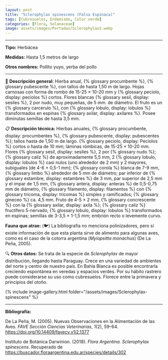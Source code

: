 ```yaml
---
layout: post
title: "Sclerophylax spinescens (Falsa Espinaca)"
tags: [Cubresuelos, Endemismo, Color verde]
categories: [Flora, Solanaceae]
image: assets/images/Portadas/SclerophylaxS.webp
---
```


***

**Tipo:** Herbácea

**Medidas:** Hasta 1,5 metros de largo

**Otros nombres:** Pollito yuyo, yerba del pollo

***

🌱 **Descripción general:** Hierba anual, {% glossary procumbente %}, {% glossary pubescente %}, con tallos de hasta 1,50 m de largo. Hojas carnosas con forma de rombo de 15-25 × 10-20 mm y {% glossary peciolo, display: peciolos %} cortos. Flores blancas {% glossary sesil, display: sesiles %}, 2 por nudo, muy pequeñas, de 5 mm. de diámetro. El fruto es un {% glossary carcerulo %}, con {% glossary lobulo, display: lobulos %} transformados en espinas {% glossary axilar, display: axilares %}. Posee diminutas semillas de hasta 3,5 mm.

📋 **Descripción técnica:** Hierbas anuales, {% glossary procumbente, display: procumbentes %}, {% glossary pubescente, display: pubescentes %}; tallos hasta de 1,50 m de largo. {% glossary peciolo, display: Peciolos %} cortos o hasta de 10 mm; láminas rómbicas, de 15-25 × 10-20 mm. Flores {% glossary sesil, display: sesiles %}, 2 por {% glossary nudo %}; {% glossary caliz %} de aproximadamente 5,5 mm, 2 {% glossary lobulo, display: lobulos %} casi nulos (uno alrededor de 2 mm) y 2 mayores, subiguales (de 4-6 × 0,5-1 mm); {% glossary corola %} blanca de 7-9 mm, {% glossary limbo %} alrededor de 5 mm de diámetro; par inferior de {% glossary estambre, display: estambres %} de 3 mm, par superior de 2,5 mm y el impar de 1,5 mm, {% glossary antera, display: anteras %} de 0,5-0,75 mm de diámetro, {% glossary filamento, display: filamentos %} con {% glossary tricoma, display: tricomas %} simples y ramificados; {% glossary gineceo %} ca. 4,5 mm. Fruto de 4-5 × 2 mm, {% glossary concrescente %} con la {% glossary axilar, display: axila %}; {% glossary caliz %} fructífero 5-nervado, {% glossary lobulo, display: lobulos %} transformados en espinas; semillas de 3-3,5 × 1-1,5 mm; embrión recto o levemente curvo.

**Fauna que atrae:** (🐦) La bibliografía no menciona polinizadores, pero sí existe información de que esta planta sirve de alimento para algunas aves, como es el caso de la cotorra argentina (*Myiopsitta monachus*) (De La Peña, 2005).

🔍 **Otros datos:** Se trata de la especie de *Sclerophylax* de mayor distribución, llegando hasta Paraguay. Crece en una variedad de ambientes del norte y centro de nuestro país. En Bahía Blanca es posible encontrarla creciendo espontánea en veredas y espacios verdes. Por su hábito rastrero puede considerarse su uso como cubresuelos. Florece entre la primavera y principios del otoño.

 {% include image-gallery.html folder="/assets/images/Sclerophylax-spinescens" %}

***

**Bibliografía:**

De La Peña, M. (2005). Nuevas Observaciones en la Alimentación de las Aves. *FAVE Sección Ciencias Veterinarias*, *1*(2), 59–64. https://doi.org/10.14409/favecv.v1i2.1377

Instituto de Botánica Darwinion. (2018). *Flora Argentina. Sclerophylax spinescens*. Recuperado de https://buscador.floraargentina.edu.ar/species/details/302